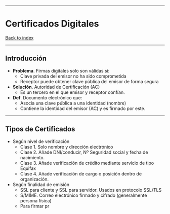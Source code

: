 
---
# Certificados Digitales

[Back to index](../README.md)

---

## Introducción
- **Problema**. Firmas digitales solo son válidas si:
	- Clave privada del emisor no ha sido comprometida
	- Receptor puede obtener clave pública del emisor de forma segura
- **Solución**. Autoridad de Certificación (AC)
	- Es un tercero en el que emisor y receptor confían.
- **Def**. Documento electrónico que:
	- Asocia una clave pública a una identidad (nombre)
	- Contiene la identidad del emisor (AC) y es firmado por este.
---
## Tipos de Certificados
- Según nivel de verificación
	- Clase 1. Solo nombre y dirección electrónico
	- Clase 2. Añade DNI/conducir, Nº Seguridad social y fecha de nacimiento.
	- Clase 3. Añade verificación de crédito mediante servicio de tipo Equifax
	- Clase 4. Añade verificación de cargo o posición dentro de organización.
- Según finalidad de emisión
	- SSL para cliente y SSL para servidor. Usados en protocolo SSL/TLS
	- S/MIME. Correo electrónico firmado y cifrado (generalmente persona física)
	- Para firmar pr
